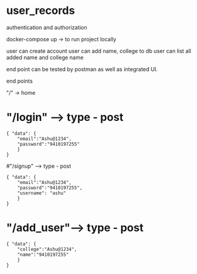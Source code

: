 # user_records

authentication and authorization

docker-compose up -> to run project locally

user can create account 
user can add name, college to db 
user can list all added name and college name

end point can be tested by postman as well as integrated UI.

end points 

"/" -> home
# "/login" --> type - post
```
{ "data": {
    "email":"Ashu@1234",
    "password":"9410197255"
    }
}
```

#"/signup" --> type - post

```
{ "data": {
    "email":"Ashu@1234",
    "password":"9410197255",
    "username": "ashu"
    }
}
```
# "/add_user"--> type - post

```
{ "data": {
    "college":"Ashu@1234",
    "name":"9410197255"
    }
}
```
